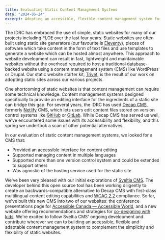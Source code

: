 ```yaml
---
title: Evaluating Static Content Management Systems
date: "2024-06-24"
excerpt: Adopting an accessible, flexible content management system for our static websites.
---
```

The IDRC has embraced the use of simple, static websites for many of our projects including FLOE over the last four
years. Static websites are often built using static site generators (our favourite is [Eleventy](https://11ty.dev)),
pieces of software which take content in the form of text files and use templates to generate a website which can be
hosted almost anywhere. This approach to website development can result in fast, lightweight and maintainable websites
without the overhead required to host a traditional database-backed website using a content management system (CMS)
like WordPress or Drupal. Our static website starter kit, [Trivet](https://github.com/fluid-project/trivet), is the
result of our work on adopting static sites across our various projects.

One shortcoming of static websites is that content management can require some technical knowledge. Content management
systems designed specifically to provide an editing interface for the ingredients of a static site can bridge this gap.
For several years, the IDRC has used [Decap CMS](https://decapcms.org/), formerly [Netlify](https://netlify.com/) CMS,
which lets users edit content files stored on version control systems like [GitHub](https://github.com) or [GitLab](https://gitlab.com).
While Decap CMS has served us well, we've encountered some issues with its accessibility and flexibility, and this
spring we undertook a scan of other potential alternatives.

In our evaluation of static content management systems, we looked for a CMS that:

- Provided an accessible interface for content editing
- Supported managing content in multiple languages
- Supported more than one version control system and could be extended to support others
- Was agnostic of the hosting service used for the static site

We've been very pleased with our initial explorations of [Sveltia CMS](https://github.com/sveltia/sveltia-cms). The
developer behind this open source tool has been working diligently to create an backwards-compatible alternative to
Decap CMS with first-class multilingual content editing capabilities and [WCAG 2.2](https://w3c.github.io/wcag/guidelines/22/)
compliance. So far, we've built this new CMS into two of our websites: the conference presentations page for
[Accessible Canada — Accessible World](https://acaw-cama.idrc.ocadu.ca/), and a new website offering
recommendations and strategies for [co-designing with kids](https://floeproject.org/news/2024-06-10-co-designing-with-children-with-disabilities/).
We're excited to follow Sveltia CMS' ongoing development and contribute wherever we can to building an accessible,
flexible and adaptable content management system to complement the simplicity and flexibility of static websites.
